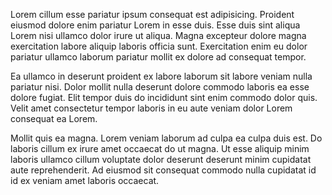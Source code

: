 Lorem cillum esse pariatur ipsum consequat est adipisicing. Proident eiusmod dolore enim pariatur Lorem in esse duis. Esse duis sint aliqua Lorem nisi ullamco dolor irure ut aliqua. Magna excepteur dolore magna exercitation labore aliquip laboris officia sunt. Exercitation enim eu dolor pariatur ullamco laborum pariatur mollit ex dolore ad consequat tempor.

Ea ullamco in deserunt proident ex labore laborum sit labore veniam nulla pariatur nisi. Dolor mollit nulla deserunt dolore commodo laboris ea esse dolore fugiat. Elit tempor duis do incididunt sint enim commodo dolor quis. Velit amet consectetur tempor laboris in eu aute veniam dolor Lorem consequat ea Lorem.

Mollit quis ea magna. Lorem veniam laborum ad culpa ea culpa duis est. Do laboris cillum ex irure amet occaecat do ut magna. Ut esse aliquip minim laboris ullamco cillum voluptate dolor deserunt deserunt minim cupidatat aute reprehenderit. Ad eiusmod sit consequat commodo nulla cupidatat id id ex veniam amet laboris occaecat.
